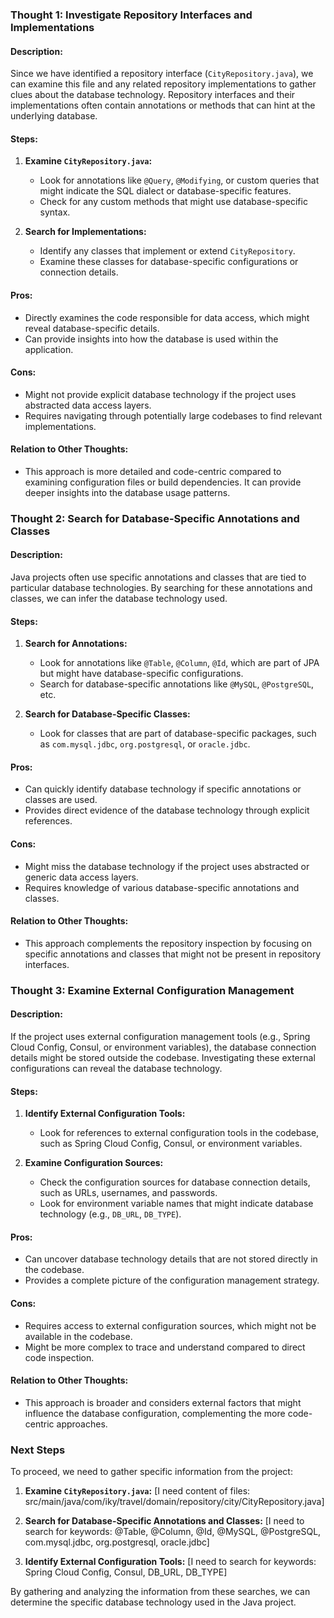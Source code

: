 ### Thought 1: Investigate Repository Interfaces and Implementations
#### Description:
Since we have identified a repository interface (`CityRepository.java`), we can examine this file and any related repository implementations to gather clues about the database technology. Repository interfaces and their implementations often contain annotations or methods that can hint at the underlying database.

#### Steps:
1. **Examine `CityRepository.java`:**
   - Look for annotations like `@Query`, `@Modifying`, or custom queries that might indicate the SQL dialect or database-specific features.
   - Check for any custom methods that might use database-specific syntax.

2. **Search for Implementations:**
   - Identify any classes that implement or extend `CityRepository`.
   - Examine these classes for database-specific configurations or connection details.

#### Pros:
- Directly examines the code responsible for data access, which might reveal database-specific details.
- Can provide insights into how the database is used within the application.

#### Cons:
- Might not provide explicit database technology if the project uses abstracted data access layers.
- Requires navigating through potentially large codebases to find relevant implementations.

#### Relation to Other Thoughts:
- This approach is more detailed and code-centric compared to examining configuration files or build dependencies. It can provide deeper insights into the database usage patterns.

### Thought 2: Search for Database-Specific Annotations and Classes
#### Description:
Java projects often use specific annotations and classes that are tied to particular database technologies. By searching for these annotations and classes, we can infer the database technology used.

#### Steps:
1. **Search for Annotations:**
   - Look for annotations like `@Table`, `@Column`, `@Id`, which are part of JPA but might have database-specific configurations.
   - Search for database-specific annotations like `@MySQL`, `@PostgreSQL`, etc.

2. **Search for Database-Specific Classes:**
   - Look for classes that are part of database-specific packages, such as `com.mysql.jdbc`, `org.postgresql`, or `oracle.jdbc`.

#### Pros:
- Can quickly identify database technology if specific annotations or classes are used.
- Provides direct evidence of the database technology through explicit references.

#### Cons:
- Might miss the database technology if the project uses abstracted or generic data access layers.
- Requires knowledge of various database-specific annotations and classes.

#### Relation to Other Thoughts:
- This approach complements the repository inspection by focusing on specific annotations and classes that might not be present in repository interfaces.

### Thought 3: Examine External Configuration Management
#### Description:
If the project uses external configuration management tools (e.g., Spring Cloud Config, Consul, or environment variables), the database connection details might be stored outside the codebase. Investigating these external configurations can reveal the database technology.

#### Steps:
1. **Identify External Configuration Tools:**
   - Look for references to external configuration tools in the codebase, such as Spring Cloud Config, Consul, or environment variables.

2. **Examine Configuration Sources:**
   - Check the configuration sources for database connection details, such as URLs, usernames, and passwords.
   - Look for environment variable names that might indicate database technology (e.g., `DB_URL`, `DB_TYPE`).

#### Pros:
- Can uncover database technology details that are not stored directly in the codebase.
- Provides a complete picture of the configuration management strategy.

#### Cons:
- Requires access to external configuration sources, which might not be available in the codebase.
- Might be more complex to trace and understand compared to direct code inspection.

#### Relation to Other Thoughts:
- This approach is broader and considers external factors that might influence the database configuration, complementing the more code-centric approaches.

### Next Steps
To proceed, we need to gather specific information from the project:

1. **Examine `CityRepository.java`:**
   [I need content of files: <file>src/main/java/com/iky/travel/domain/repository/city/CityRepository.java</file>]

2. **Search for Database-Specific Annotations and Classes:**
   [I need to search for keywords: <keyword>@Table</keyword>, <keyword>@Column</keyword>, <keyword>@Id</keyword>, <keyword>@MySQL</keyword>, <keyword>@PostgreSQL</keyword>, <keyword>com.mysql.jdbc</keyword>, <keyword>org.postgresql</keyword>, <keyword>oracle.jdbc</keyword>]

3. **Identify External Configuration Tools:**
   [I need to search for keywords: <keyword>Spring Cloud Config</keyword>, <keyword>Consul</keyword>, <keyword>DB_URL</keyword>, <keyword>DB_TYPE</keyword>]

By gathering and analyzing the information from these searches, we can determine the specific database technology used in the Java project.
